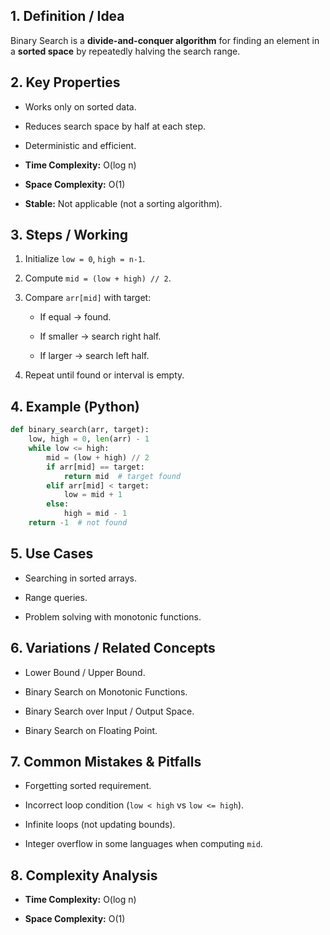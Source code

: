 ## 1. Definition / Idea

Binary Search is a **divide-and-conquer algorithm** for finding an element in a **sorted space** by repeatedly halving the search range.

## 2. Key Properties

- Works only on sorted data.
    
- Reduces search space by half at each step.
    
- Deterministic and efficient.
    
- **Time Complexity:** O(log n)
    
- **Space Complexity:** O(1)
    
- **Stable:** Not applicable (not a sorting algorithm).
    

## 3. Steps / Working

1. Initialize `low = 0`, `high = n-1`.
    
2. Compute `mid = (low + high) // 2`.
    
3. Compare `arr[mid]` with target:
    
    - If equal → found.
        
    - If smaller → search right half.
        
    - If larger → search left half.
        
4. Repeat until found or interval is empty.
    

## 4. Example (Python)

```python
def binary_search(arr, target):
    low, high = 0, len(arr) - 1
    while low <= high:
        mid = (low + high) // 2
        if arr[mid] == target:
            return mid  # target found
        elif arr[mid] < target:
            low = mid + 1
        else:
            high = mid - 1
    return -1  # not found
```

## 5. Use Cases

- Searching in sorted arrays.
    
- Range queries.
    
- Problem solving with monotonic functions.
    

## 6. Variations / Related Concepts

- Lower Bound / Upper Bound.
    
- Binary Search on Monotonic Functions.
    
- Binary Search over Input / Output Space.
    
- Binary Search on Floating Point.
    

## 7. Common Mistakes & Pitfalls

- Forgetting sorted requirement.
    
- Incorrect loop condition (`low < high` vs `low <= high`).
    
- Infinite loops (not updating bounds).
    
- Integer overflow in some languages when computing `mid`.
    

## 8. Complexity Analysis

- **Time Complexity:** O(log n)
    
- **Space Complexity:** O(1)
    